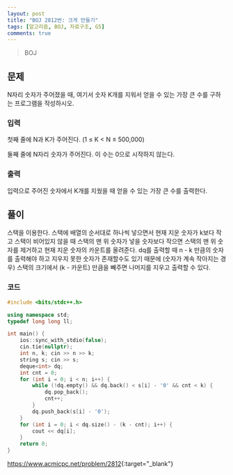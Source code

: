 ```yaml
---
layout: post
title: "BOJ 2812번: 크게 만들기"
tags: [알고리즘, BOJ, 자료구조, G5]
comments: true
---
```


> BOJ

## 문제
N자리 숫자가 주어졌을 때, 여기서 숫자 K개를 지워서 얻을 수 있는 가장 큰 수를 구하는 프로그램을 작성하시오.

### 입력
첫째 줄에 N과 K가 주어진다. (1 ≤ K < N ≤ 500,000)

둘째 줄에 N자리 숫자가 주어진다. 이 수는 0으로 시작하지 않는다.

### 출력
입력으로 주어진 숫자에서 K개를 지웠을 때 얻을 수 있는 가장 큰 수를 출력한다.

## 풀이
스택을 이용한다. 스택에 배열의 순서대로 하나씩 넣으면서 현재 지운 숫자가 k보다 작고 스택이 비어있지 않을 때 스택의 맨 위 숫자가 넣을 숫자보다 작으면 스택의 맨 위 숫자를 제거하고 현재 지운 숫자의 카운트를 올려준다. dq를 출력할 때 n - k 만큼의 숫자를 출력해야 하고 지우지 못한 숫자가 존재할수도 있기 때문에 (숫자가 계속 작아지는 경우) 스택의 크기에서 (k - 카운트) 만큼을 빼주면 나머지를 지우고 출력할 수 있다.
### 코드
```c++
#include <bits/stdc++.h>

using namespace std;
typedef long long ll;

int main() {
    ios::sync_with_stdio(false);
    cin.tie(nullptr);
    int n, k; cin >> n >> k;
    string s; cin >> s;
    deque<int> dq;
    int cnt = 0;
    for (int i = 0; i < n; i++) {
        while (!dq.empty() && dq.back() < s[i] - '0' && cnt < k) {
            dq.pop_back();
            cnt++;
        }
        dq.push_back(s[i] - '0');
    }
    for (int i = 0; i < dq.size() - (k - cnt); i++) {
        cout << dq[i];
    }
    return 0;
}

```

<https://www.acmicpc.net/problem/2812>{:target="_blank"}
